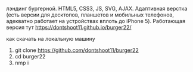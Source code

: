 лэндинг бургерной. 
HTML5, CSS3, JS, SVG, AJAX.
Адаптивная верстка (есть версии для десктопов, планшетов и мобильных телефонов, адекватно работает на устройствах вплоть до iPhone 5).
Работающая версия тут https://dontshoot11.github.io/burger22/


как скачать на локальную машину
1) git clone https://github.com/dontshoot11/burger22
2) cd burger22
3) nmp i
